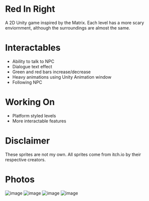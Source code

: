 # Red In Right

A 2D Unity game inspired by the Matrix. Each level has a more scary enviornment, although the surroundings are almost the same.

# Interactables

- Ability to talk to NPC
- Dialogue text effect
- Green and red bars increase/decrease
- Heavy animations using Unity Animation window
- Following NPC

# Working On
- Platform styled levels
- More interactable features

# Disclaimer

These sprites are not my own. All sprites come from itch.io by their respective creators.

# Photos

![image](https://user-images.githubusercontent.com/116927138/202889449-753e6b85-a88d-48cc-8f65-373a1d2dda43.png)
![image](https://user-images.githubusercontent.com/116927138/202889495-607aa408-1f51-4378-bdc2-07f73d9ed84d.png)
![image](https://user-images.githubusercontent.com/116927138/202889502-d1bb1087-356a-4f8f-a321-3dbf89589019.png)
![image](https://user-images.githubusercontent.com/116927138/202889516-74f69e76-3da7-4d48-976f-f47a99f1a4fb.png)
